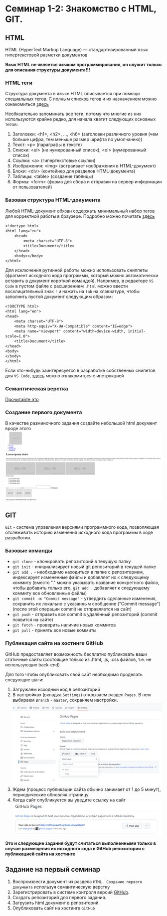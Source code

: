 # Семинар 1-2: Знакомство с HTML, GIT.

## HTML

HTML (HyperText Markup Language) — стандартизированный
язык гипертекстовой разметки документов

**Язык HTML не является языком программирования, он служит только для описания структуры документа!!!**

### HTML теги
Структура документа в языке HTML описывается при помощи специальных тегов. С полным списков тегов и их 
назначением можно ознакомиться [здесь](https://html5book.ru/html-tags/)

Необязательно запоминать все теги, потому что многие из них используются крайне редко, для начала хватит 
следующих основных тегов:
1. Заголовки: \<h1>, \<h2>, ..., \<h6> (заголовки различного уровня (чем больше цифра, тем меньше размер
шрифта по умолчанию))
2. Текст: \<p> (параграфы в тексте)
3. Списки: \<ul> (не нумерованный список), \<ol> (нумерованный список)
4. Ссылки: \<a> (гипертекстовые ссылки)
5. Изображения: \<img> (встраивает изображения в HTML-документ)
6. Блоки: \<div>  (контейнер для разделов HTML-документа)
7. Таблицы: \<table> (создание таблицы)
8. Формы: \<form> (форма для сбора и отправки на сервер информации от пользователей)

### Базовая структура HTML-документа

Любой HTML-документ обязан содержать минимальный набор тегов для корректной работы в браузере.
Подробно можно почитать [здесь](https://ru.hexlet.io/courses/layout-designer-basics/lessons/page-structure/theory_unit)

    <!doctype html>
    <html lang="ru">
        <head>
            <meta charset="UTF-8">
            <title>Document</title>
        </head>
        <body></body>
    </html>

Для исключения рутинной работы можно использовать сниппеты (фрагмент исходного кода программы, который можно
автоматически вставить в документ короткой командой). Например, в редакторе `VS Code` в пустом файле с расширением
`.html` можно ввести восклицательный знак `!` и нажать на `tab` на клавиатуре, чтобы заполнить пустой документ
следующим образом:

    <!DOCTYPE html>
    <html lang="en">
    <head>
        <meta charset="UTF-8">
        <meta http-equiv="X-UA-Compatible" content="IE=edge">
        <meta name="viewport" content="width=device-width, initial-scale=1.0">
        <title>Document</title>
    </head>
    <body>
    </body>
    </html>

Если кто-нибудь заинтересуется в разработке собственных снипетов для `VS Code`, 
[здесь](https://v3c.ru/soft/snippet-vscode) можно ознакомиться с инструкцией

### Семантическая верстка

[Прочитайте это](https://www.w3schools.com/html/html5_semantic_elements.asp)

[](https://htmlacademy.ru/blog/articles/semantics)

### Создание первого документа

В качестве разминочного задания создайте небольшой html документ вроде этого
![](assets/sitepub.png)

## GIT
`Git` - система управления версиями программного кода, позволяющая отслеживать историю изменения исходного
кода программы в ходе разработки.

### Базовые команды

* `git clone` - клонировать репозиторий в текущую папку
* `git init` - инициализирует новый git репозиторий в текущей папке
* `git add .` - необходимо находиться в папке с репозиторием, индексирует измененные файлы и добавляет их к 
 следующему коммиту (вместо "." можно указывать название конкретного файла, чтобы добавить только его, `git add .`
добавляет к следующему коммиту все обновленные файлы)
* `git commit -m "Commit message"` - утвердить сделанные изменения, сохранить их локально с
  указанным сообщение ("Commit message") (после этой операции commit не отправляется на сайт)
* `git push` - отправить все commit в удалённый репозиторий (commit появится на сайте)
* `git fetch` - проверить наличие новых коммитов
* `git pull` - принять все новые коммиты

### Публикация сайта на хостинге GitHub

GitHub предоставляет возможность бесплатно публиковать ваши статичные сайты (состоящие только
из .html, .js, .css файлов, т.е. не использующих back-end)

Для того чтобы опубликовать свой сайт необходимо проделать следующие шаги:
1. Загружаем исходный код в репозиторий
2. В настройках (вкладка `Settings`) открываем раздел `Pages`. В нем выбираем `Branch` - `master`, сохраняем настройки.
![](assets\pages.PNG)
3. Ждем (процесс публикации сайта обычно занимает от 1 до 5 минут), периодические обновляя страницу
4. Когда сайт опубликуется вы уведите ссылку на сайт
   ![](assets\site.PNG)

**Это и следующие задания будут считаться выполненными только в случае размещения их
исходного кода в GitHub репозитории с публикацией сайта на хостинге**

## Задание на первый семинар

1. Воспроизвести документ из раздела `HTML. Создание первого документа` используя семантическую верстку
2. Зарегистрировать в системе контроля версий [GitHub](https://github.com/).
3. Создать репозиторий для первого задания.
4. Загрузить html документ в репозиторий.
5. Опубликовать сайт на хостинге `GitHub`

